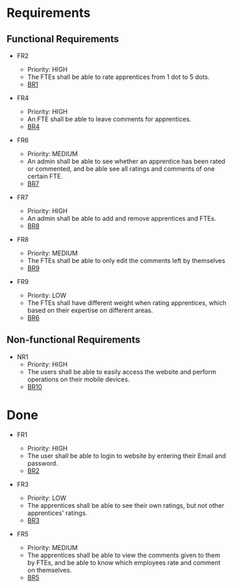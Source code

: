 # **Requirements**
## **Functional Requirements**
  
- FR2
  - Priority: HIGH
  - The FTEs shall be able to rate apprentices from 1 dot to 5 dots.
  - [BR1](https://github.com/Eli017/rating-project/blob/master/Design/BusinessRequirements.md#business-requirements)
  
- FR4
  - Priority: HIGH
  - An FTE shall be able to leave comments for apprentices.
  - [BR4](https://github.com/Eli017/rating-project/blob/master/Design/BusinessRequirements.md#business-requirements)
  
- FR6
  - Priority: MEDIUM
  - An admin shall be able to see whether an apprentice has been rated or commented, and be able see all ratings and comments of one certain FTE.
  - [BR7](https://github.com/Eli017/rating-project/blob/master/Design/BusinessRequirements.md#business-requirements)
   
- FR7
  - Priority: HIGH
  - An admin shall be able to add and remove apprentices and FTEs.
  - [BR8](https://github.com/Eli017/rating-project/blob/master/Design/BusinessRequirements.md#business-requirements) 
    
- FR8
  - Priority: MEDIUM
  - The FTEs shall be able to only edit the comments left by themselves
  - [BR9](https://github.com/Eli017/rating-project/blob/master/Design/BusinessRequirements.md#business-requirements) 
      
- FR9
  - Priority: LOW
  - The FTEs shall have different weight when rating apprentices, which based on their expertise on different areas.
  - [BR6](https://github.com/Eli017/rating-project/blob/master/Design/BusinessRequirements.md#business-requirements)
  
## **Non-functional Requirements**

- NR1
  - Priority: HIGH
  - The users shall be able to easily access the website and perform operations on their mobile devices.
  - [BR10](https://github.com/Eli017/rating-project/blob/master/Design/BusinessRequirements.md#business-requirements) 
  
# **Done**

- FR1
  - Priority: HIGH
  - The user shall be able to login to website by entering their Email and password.
  - [BR2](https://github.com/Eli017/rating-project/blob/master/Design/BusinessRequirements.md#business-requirements)
  
- FR3
  - Priority: LOW
  - The apprentices shall be able to see their own ratings, but not other apprentices' ratings.
  - [BR3](https://github.com/Eli017/rating-project/blob/master/Design/BusinessRequirements.md#business-requirements)
  
- FR5
  - Priority: MEDIUM
  - The apprentices shall be able to view the comments given to them by FTEs, and be able to know which employees rate and comment on themselves.
  - [BR5](https://github.com/Eli017/rating-project/blob/master/Design/BusinessRequirements.md#business-requirements)

